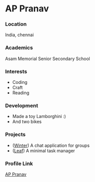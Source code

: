 # AP Pranav

### Location

India, chennai

### Academics

Asam Memorial Senior Secondary School

### Interests

- Coding
- Craft
- Reading

### Development

- Made a toy Lamborghini :)
- And two bikes

### Projects

- ([Winter](https://github.com/pranav-cs/winter)) A chat application for groups 
- ([Leaf](https://github.com/pranav-cs/leaf)) A minimal task manager

### Profile Link

[AP Pranav](https://github.com/pranav-cs)